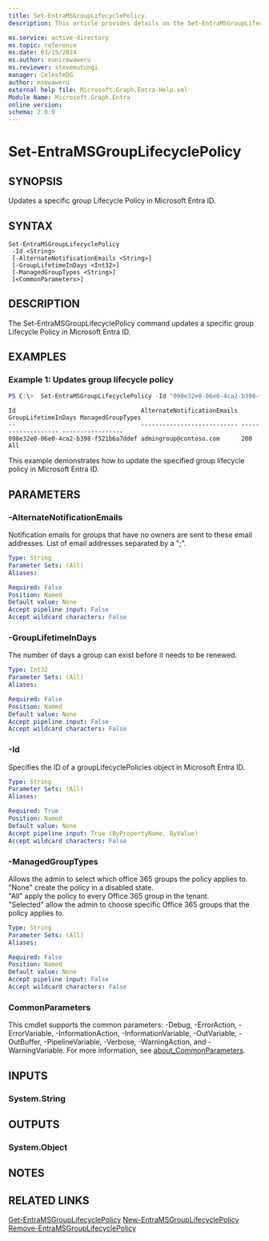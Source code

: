 ```yaml
---
title: Set-EntraMSGroupLifecyclePolicy.
description: This article provides details on the Set-EntraMSGroupLifecyclePolicy command.

ms.service: active-directory
ms.topic: reference
ms.date: 03/15/2024
ms.author: eunicewaweru
ms.reviewer: stevemutungi
manager: CelesteDG
author: msewaweru
external help file: Microsoft.Graph.Entra-Help.xml
Module Name: Microsoft.Graph.Entra
online version:
schema: 2.0.0
---
```


# Set-EntraMSGroupLifecyclePolicy

## SYNOPSIS
Updates a specific group Lifecycle Policy in Microsoft Entra ID.

## SYNTAX

```
Set-EntraMSGroupLifecyclePolicy 
 -Id <String>
 [-AlternateNotificationEmails <String>] 
 [-GroupLifetimeInDays <Int32>]
 [-ManagedGroupTypes <String>] 
 [<CommonParameters>]
```

## DESCRIPTION
The Set-EntraMSGroupLifecyclePolicy command updates a specific group Lifecycle Policy in Microsoft Entra ID.

## EXAMPLES

### Example 1: Updates group lifecycle policy
```powershell
PS C:\>  Set-EntraMSGroupLifecyclePolicy -Id "098e32e0-06e0-4ca2-b398-f521b6a7ddef" -GroupLifetimeInDays 200 -AlternateNotificationEmails "admingroup@contoso.com" -ManagedGroupTypes "All"
```
```output
Id                                   AlternateNotificationEmails GroupLifetimeInDays ManagedGroupTypes
--                                   --------------------------- ------------------- -----------------
098e32e0-06e0-4ca2-b398-f521b6a7ddef admingroup@contoso.com      200                 All
```
This example demonstrates how to update the specified group lifecycle policy in Microsoft Entra ID.

## PARAMETERS

### -AlternateNotificationEmails
Notification emails for groups that have no owners are sent to these email addresses.
List of email addresses separated by a ";".

```yaml
Type: String
Parameter Sets: (All)
Aliases:

Required: False
Position: Named
Default value: None
Accept pipeline input: False
Accept wildcard characters: False
```

### -GroupLifetimeInDays
The number of days a group can exist before it needs to be renewed.

```yaml
Type: Int32
Parameter Sets: (All)
Aliases:

Required: False
Position: Named
Default value: None
Accept pipeline input: False
Accept wildcard characters: False
```

### -Id
Specifies the ID of a groupLifecyclePolicies object in Microsoft Entra ID.

```yaml
Type: String
Parameter Sets: (All)
Aliases:

Required: True
Position: Named
Default value: None
Accept pipeline input: True (ByPropertyName, ByValue)
Accept wildcard characters: False
```

### -ManagedGroupTypes
Allows the admin to select which office 365 groups the policy applies to.  
"None" create the policy in a disabled state.  
"All" apply the policy to every Office 365 group in the tenant.  
"Selected" allow the admin to choose specific Office 365 groups that the policy applies to.

```yaml
Type: String
Parameter Sets: (All)
Aliases:

Required: False
Position: Named
Default value: None
Accept pipeline input: False
Accept wildcard characters: False
```

### CommonParameters
This cmdlet supports the common parameters: -Debug, -ErrorAction, -ErrorVariable, -InformationAction, -InformationVariable, -OutVariable, -OutBuffer, -PipelineVariable, -Verbose, -WarningAction, and -WarningVariable. For more information, see [about_CommonParameters](https://go.microsoft.com/fwlink/?LinkID=113216).

## INPUTS

### System.String
## OUTPUTS

### System.Object
## NOTES

## RELATED LINKS

[Get-EntraMSGroupLifecyclePolicy](Get-EntraMSGroupLifecyclePolicy.md)
[New-EntraMSGroupLifecyclePolicy](New-EntraMSGroupLifecyclePolicy.md)
[Remove-EntraMSGroupLifecyclePolicy](Remove-EntraMSGroupLifecyclePolicy.md)